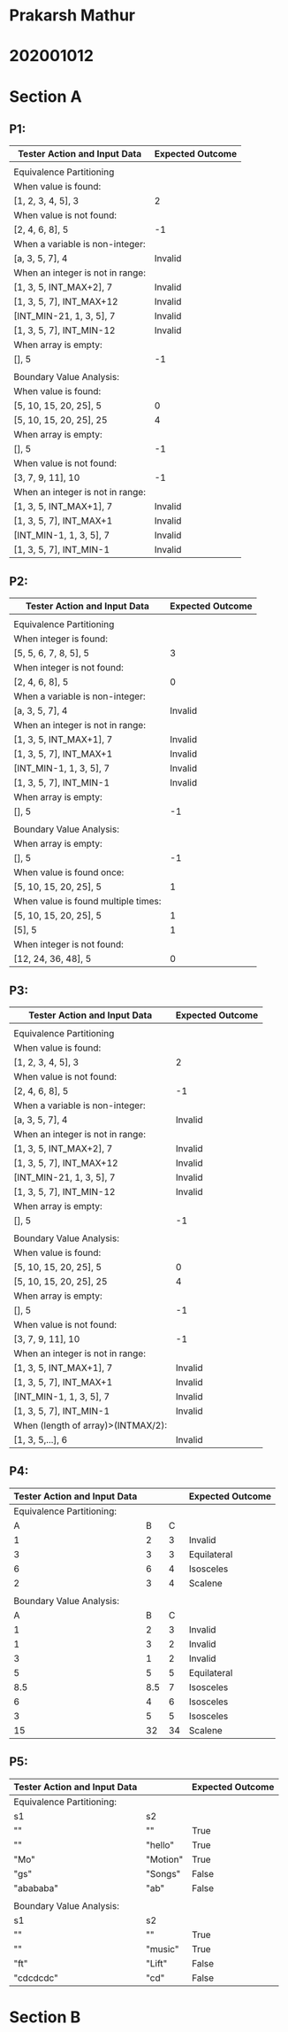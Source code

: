 # Prakarsh Mathur

# 202001012

# Section A

<h2>P1:</h2>

| Tester Action and Input Data      | Expected Outcome |
|-----------------------------------|------------------|
|                                   |                  |
| Equivalence Partitioning          |                  |
| When value is found:              |                  |
| [1, 2, 3, 4, 5], 3                | 2                |
| When value is not found:          |                  |
| [2, 4, 6, 8], 5                   | -1               |
| When a variable is non-integer:   |                  |
| [a, 3, 5, 7], 4                   | Invalid          |
| When an integer is not in range:  |                  |
| [1, 3, 5, INT_MAX+2], 7           | Invalid          |
| [1, 3, 5, 7], INT_MAX+12          | Invalid          |
| [INT_MIN-21, 1, 3, 5], 7          | Invalid          |
| [1, 3, 5, 7], INT_MIN-12          | Invalid          |
| When array is empty:              |                  |
| [], 5                             | -1               |
|                                   |                  |
| Boundary Value Analysis:          |                  |
| When value is found:              |                  |
| [5, 10, 15, 20, 25], 5            | 0                |
| [5, 10, 15, 20, 25], 25           | 4                |
| When array is empty:              |                  |
| [], 5                             | -1               |
| When value is not found:          |                  |
| [3, 7, 9, 11], 10                 | -1               |
| When an integer is not in range:  |                  |
| [1, 3, 5, INT_MAX+1], 7           | Invalid          |
| [1, 3, 5, 7], INT_MAX+1           | Invalid          |
| [INT_MIN-1, 1, 3, 5], 7           | Invalid          |
| [1, 3, 5, 7], INT_MIN-1           | Invalid          |

<h2>P2:</h2>

| Tester Action and Input Data        | Expected Outcome |
|-------------------------------------|------------------|
|                                     |                  |
| Equivalence Partitioning            |                  |
| When integer is found:              |                  |
| [5, 5, 6, 7, 8, 5], 5               | 3                |
| When integer is not found:          |                  |
| [2, 4, 6, 8], 5                     | 0                |
| When a variable is non-integer:     |                  |
| [a, 3, 5, 7], 4                     | Invalid          |
| When an integer is not in range:    |                  |
| [1, 3, 5, INT_MAX+1], 7             | Invalid          |
| [1, 3, 5, 7], INT_MAX+1             | Invalid          |
| [INT_MIN-1, 1, 3, 5], 7             | Invalid          |
| [1, 3, 5, 7], INT_MIN-1             | Invalid          |
| When array is empty:                |                  |
| [], 5                               | -1               |
|                                     |                  |
| Boundary Value Analysis:            |                  |
| When array is empty:                |                  |
| [], 5                               | -1               |
| When value is found once:           |                  |
| [5, 10, 15, 20, 25], 5              | 1                |
| When value is found multiple times: |                  |
| [5, 10, 15, 20, 25], 5              | 1                |
| [5], 5                              | 1                |
| When integer is not found:          |                  |
| [12, 24, 36, 48], 5                 | 0                |

<h2>P3:</h2>

| Tester Action and Input Data        | Expected Outcome |
|-------------------------------------|------------------|
|                                     |                  |
| Equivalence Partitioning            |                  |
| When value is found:                |                  |
| [1, 2, 3, 4, 5], 3                  | 2                |
| When value is not found:            |                  |
| [2, 4, 6, 8], 5                     | -1               |
| When a variable is non-integer:     |                  |
| [a, 3, 5, 7], 4                     | Invalid          |
| When an integer is not in range:    |                  |
| [1, 3, 5, INT_MAX+2], 7             | Invalid          |
| [1, 3, 5, 7], INT_MAX+12            | Invalid          |
| [INT_MIN-21, 1, 3, 5], 7            | Invalid          |
| [1, 3, 5, 7], INT_MIN-12            | Invalid          |
| When array is empty:                |                  |
| [], 5                               | -1               |
|                                     |                  |
| Boundary Value Analysis:            |                  |
| When value is found:                |                  |
| [5, 10, 15, 20, 25], 5              | 0                |
| [5, 10, 15, 20, 25], 25             | 4                |
| When array is empty:                |                  |
| [], 5                               | -1               |
| When value is not found:            |                  |
| [3, 7, 9, 11], 10                   | -1               |
| When an integer is not in range:    |                  |
| [1, 3, 5, INT_MAX+1], 7             | Invalid          |
| [1, 3, 5, 7], INT_MAX+1             | Invalid          |
| [INT_MIN-1, 1, 3, 5], 7             | Invalid          |
| [1, 3, 5, 7], INT_MIN-1             | Invalid          |
| When (length of array)>(INTMAX/2):  |                  |
| [1, 3, 5,...], 6                    | Invalid          |

<h2>P4:</h2>

| Tester Action and Input Data |     |    | Expected Outcome |
|------------------------------|-----|----|------------------|
| Equivalence Partitioning:    |     |    |                  |
| A                            | B   | C  |                  |
| 1                            | 2   | 3  | Invalid          |
| 3                            | 3   | 3  | Equilateral      |
| 6                            | 6   | 4  | Isosceles        |
| 2                            | 3   | 4  | Scalene          |
|                              |     |    |                  |
| Boundary Value Analysis:     |     |    |                  |
| A                            | B   | C  |                  |
| 1                            | 2   | 3  | Invalid          |
| 1                            | 3   | 2  | Invalid          |
| 3                            | 1   | 2  | Invalid          |
| 5                            | 5   | 5  | Equilateral      |
| 8.5                          | 8.5 | 7  | Isosceles        |
| 6                            | 4   | 6  | Isosceles        |
| 3                            | 5   | 5  | Isosceles        |
| 15                           | 32  | 34 | Scalene          |

<h2>P5:</h2>

| Tester Action and Input Data |          | Expected Outcome |
|------------------------------|----------|------------------|
| Equivalence Partitioning:    |          |                  |
| s1                           | s2       |                  |
| ""                           | ""       | True             |
| ""                           | "hello"  | True             |
| "Mo"                         | "Motion" | True             |
| "gs"                         | "Songs"  | False            |
| "abababa"                    | "ab"     | False            |
|                              |          |                  |
| Boundary Value Analysis:     |          |                  |
| s1                           | s2       |                  |
| ""                           | ""       | True             |
| ""                           | "music"  | True             |
| "ft"                         | "Lift"   | False            |
| "cdcdcdc"                    | "cd"     | False            |


# Section B
